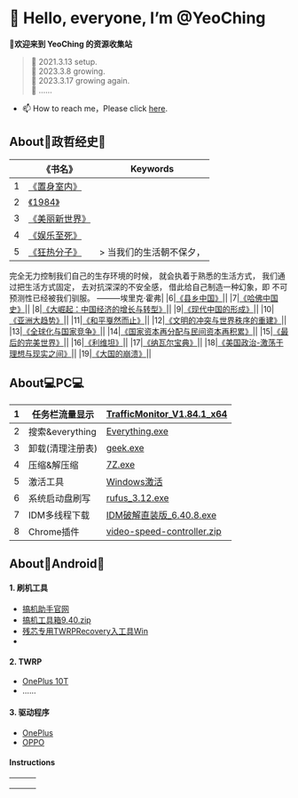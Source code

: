 # 👋 Hello, everyone, I’m @YeoChing
**👀欢迎来到 YeoChing 的资源收集站**
    
>🌱 2021.3.13 setup.  
>🌱 2023.3.8 growing.  
>🌱 2023.3.17 growing again.  
>🌱 ……
- 📫 How to reach me，Please click [here](http://www.coolapk.com/u/2483998).   
 
 ## About📖政哲经史📖  
| |《书名》|Keywords|
|---|---|---|
|1|[《置身室内》](https://voohlly.lanzoue.com/i7MVU0qbo3lg)||
|2|[《1984》]()||
|3|[《美丽新世界》]()||
|4|[《娱乐至死》](https://voohlly.lanzoue.com/iZLTi0qbnkta)||
|5|[《狂热分子》](https://voohlly.lanzoue.com/i2FI10qbnkpg)|> 当我们的生活朝不保夕，
完全无力控制我们自己的生存环境的时候，
就会执着于熟悉的生活方式，
我们通过把生活方式固定，
去对抗深深的不安全感，
借此给自己制造一种幻象，即
不可预测性已经被我们驯服。
                              ———埃里克·霍弗|
|6|[《县乡中国》](https://voohlly.lanzoue.com/iJCvb0qbnmfi)||
|7|[《哈佛中国史》](https://voohlly.lanzoue.com/iQbWc0qbnrjc)||
|8|[《大崛起：中国经济的增长与转型》](https://voohlly.lanzoue.com/iD8PG0qbnmbe)||
|9|[《现代中国的形成》]()||
|10|[《亚洲大趋势》](https://voohlly.lanzoue.com/iB0jf0qbns5e)||
|11|[《和平戛然而止》]()||
|12|[《文明的冲突与世界秩序的重建》](https://voohlly.lanzoue.com/iDgXG0qbnrxg)||
|13|[《全球化与国家竞争》](https://voohlly.lanzoue.com/ibFeh0qbo4of)||
|14|[《国家资本再分配与民间资本再积累》](https://voohlly.lanzoue.com/ij5fS0qbo56d)||
|15|[《最后的完美世界》](https://voohlly.lanzoue.com/iCUEk0qbnqah)||
|16|[《利维坦》](https://voohlly.lanzoue.com/i6LTn0qbnryh)||
|17|[《纳瓦尔宝典》](https://voohlly.lanzoue.com/iDG4u0qbrype)||
|18|[《美国政治-激荡于理想与现实之间》](https://voohlly.lanzoue.com/iyR7d0qbns0j)||
|19|[《大国的崩溃》](https://voohlly.lanzoue.com/ia2JH0qbnrmf)||
 
## About💻PC💻  
|1|任务栏流量显示| [TrafficMonitor_V1.84.1_x64](https://voohlly.lanzoue.com/ivQrQ0pm0bgf)|
|---|---|---|
|2|搜索&everything|[Everything.exe](https://voohlly.lanzoue.com/itdvkmqnr2f)|
|3|卸载(清理注册表)|[geek.exe](https://voohlly.lanzoue.com/i2FWH0lpyoza)|
|4|压缩&解压缩|[7Z.exe](https://voohlly.lanzoue.com/iYSfwmqnyrc)|
|5|激活工具|[Windows激活](https://voohlly.lanzoue.com/ia6Mkmruhde)|
|6|系统启动盘刷写|[rufus_3.12.exe](https://voohlly.lanzoue.com/iNT8tmqnm2f)|
|7|IDM多线程下载|[IDM破解直装版_6.40.8.exe](https://voohlly.lanzoue.com/iyo2v0pm4m8h)|
|8|Chrome插件|[video-speed-controller.zip](https://voohlly.lanzoue.com/irVXs0pm4l8b)|

## About🤖Android🤖
#### 1. 刷机工具
  - [搞机助手官网](https://lsdy.top/gjzs)
  - [搞机工具箱9.40.zip](https://voohlly.lanzoue.com/idm5F0pm4lfi)
  - [残芯专用TWRPRecovery入工具Win](https://voohlly.lanzoue.com/iq0FLm90swb)
  - []()
#### 2. TWRP              
  - [OnePlus 10T]()
  - ……

#### 3. 驱动程序              
  - [OnePlus]()
  - [OPPO]()


#### Instructions

|   |   |   |
|---|---|---|
|   |   |   |
|   |   |   |
|   |   |   |

<!---
@TopolerMay a ✨ special ✨ repository because its `README.md` (this file) appears on your GitHub profile.
You can click the Preview link to take a look at your changes.
--->
